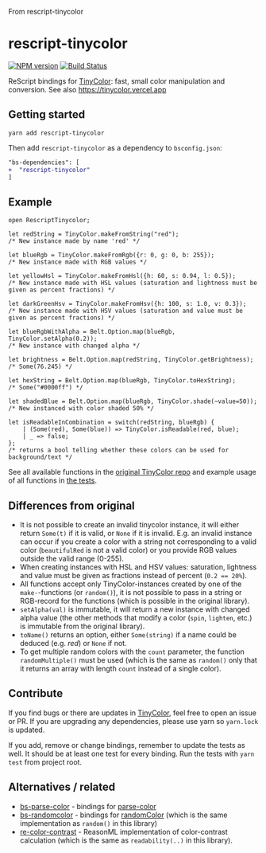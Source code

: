 From rescript-tinycolor

# rescript-tinycolor

[![NPM version](http://img.shields.io/npm/v/rescript-tinycolor.svg)](https://www.npmjs.org/package/rescript-tinycolor)
[![Build Status](https://travis-ci.com/mikaello/rescript-tinycolor.svg?branch=master)](https://travis-ci.com/mikaello/rescript-tinycolor)

ReScript bindings for [TinyColor](https://github.com/scttcper/tinycolor): fast, small color manipulation and conversion. See also <https://tinycolor.vercel.app>

## Getting started

```
yarn add rescript-tinycolor
```

Then add `rescript-tinycolor` as a dependency to `bsconfig.json`:

```diff
"bs-dependencies": [
+  "rescript-tinycolor"
]
```

## Example

```reason
open RescriptTinycolor;

let redString = TinyColor.makeFromString("red");
/* New instance made by name 'red' */

let blueRgb = TinyColor.makeFromRgb({r: 0, g: 0, b: 255});
/* New instance made with RGB values */

let yellowHsl = TinyColor.makeFromHsl({h: 60, s: 0.94, l: 0.5});
/* New instance made with HSL values (saturation and lightness must be given as percent fractions) */

let darkGreenHsv = TinyColor.makeFromHsv({h: 100, s: 1.0, v: 0.3});
/* New instance made with HSV values (saturation and value must be given as percent fractions) */

let blueRgbWithAlpha = Belt.Option.map(blueRgb, TinyColor.setAlpha(0.2));
/* New instance with changed alpha */

let brightness = Belt.Option.map(redString, TinyColor.getBrightness);
/* Some(76.245) */

let hexString = Belt.Option.map(blueRgb, TinyColor.toHexString);
/* Some("#0000ff") */

let shadedBlue = Belt.Option.map(blueRgb, TinyColor.shade(~value=50));
/* New instanced with color shaded 50% */

let isReadableInCombination = switch(redString, blueRgb) {
    | (Some(red), Some(blue)) => TinyColor.isReadable(red, blue);
    | _ => false;
};
/* returns a bool telling whether these colors can be used for background/text */
```

See all available functions in the [original TinyColor repo](https://github.com/scttcper/tinycolor) and example usage of all functions in [the tests](https://github.com/mikaello/rescript-tinycolor/blob/master/__tests__/Tinycolor_tests.re).

## Differences from original

- It is not possible to create an invalid tinycolor instance, it will either return `Some(t)` if it is valid, or `None` if it is invalid. E.g. an invalid instance can occur if you create a color with a string not corresponding to a valid color (`beautifulRed` is not a valid color) or you provide RGB values outside the valid range (0-255).
- When creating instances with HSL and HSV values: saturation, lightness and value must be given as fractions instead of percent (`0.2 == 20%`).
- All functions accept only TinyColor-instances created by one of the `make-`-functions (or `random()`), it is not possible to pass in a string or RGB-record for the functions (which is possible in the original library).
- `setAlpha(val)` is immutable, it will return a new instance with changed alpha value (the other methods that modify a color (`spin`, `lighten`, etc.) is immutable from the original library).
- `toName()` returns an option, either `Some(string)` if a name could be deduced (e.g. _red_) or `None` if not.
- To get multiple random colors with the `count` parameter, the function `randomMultiple()` must be used (which is the same as `random()` only that it returns an array with length `count` instead of a single color).

## Contribute

If you find bugs or there are updates in [TinyColor](https://github.com/bgrins/TinyColor), feel free to open an issue or PR. If you are upgrading any dependencies, please use yarn so `yarn.lock` is updated.

If you add, remove or change bindings, remember to update the tests as well. It should be at least one test for every binding. Run the tests with `yarn test` from project root.

## Alternatives / related

- [bs-parse-color](https://redex.github.io/package/unpublished/theatlasroom/bs-parse-color/) - bindings for [parse-color](https://github.com/substack/parse-color)
- [bs-randomcolor](https://github.com/ktrzos/bs-randomColor) - bindings for [randomColor](https://github.com/davidmerfield/randomColor/) (which is the same implementation as `random()` in this library)
- [re-color-contrast](https://github.com/mikaello/re-color-contrast) - ReasonML implementation of color-contrast calculation (which is the same as `readability(..)` in this library).
